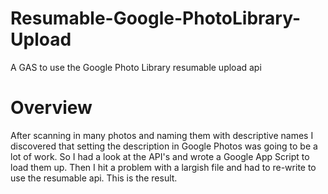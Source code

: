 # Resumable-Google-PhotoLibrary-Upload
A GAS to use the Google Photo Library resumable upload api
# Overview
After scanning in many photos and naming them with descriptive names I discovered that setting the description in Google Photos was going to be a lot of work.
So I had a look at the API's and wrote a Google App Script to load them up.  Then I hit a problem with a largish file and had to re-write to use the resumable api.
This is the result.
